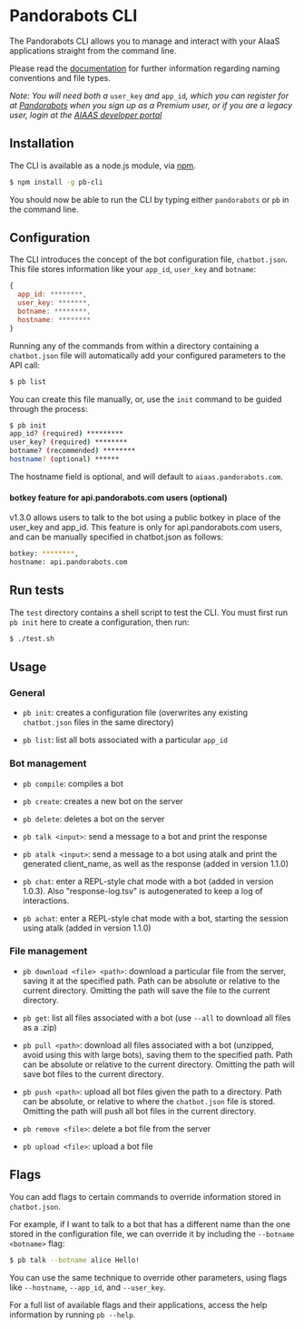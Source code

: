 # Pandorabots CLI

The Pandorabots CLI allows you to manage and interact with your AIaaS applications straight from the command line.

Please read the [documentation](http://www.pandorabots.com/docs) for further information regarding naming conventions and file types.

*Note: You will need both a* `user_key` *and* `app_id`*, which you can register for at [Pandorabots](https://www.pandorabots.com) when you sign up as a Premium user, or if you are a legacy user, login at the [AIAAS developer portal](https://developer.pandorabots.com/)*

## Installation

The CLI is available as a node.js module, via [npm](http://www.npmjs.org).

```bash
$ npm install -g pb-cli
```

You should now be able to run the CLI by typing either `pandorabots` or `pb` in the command line.

## Configuration

The CLI introduces the concept of the bot configuration file, `chatbot.json`. This file stores information like your `app_id`, `user_key` and `botname`:

```js
{
  app_id: ********,
  user_key: *******,
  botname: ********,
  hostname: ********
}
```

Running any of the commands from within a directory containing a `chatbot.json` file will automatically add your configured parameters to the API call:

```bash
$ pb list
```

You can create this file manually, or, use the `init` command to be guided through the process:

```bash
$ pb init
app_id? (required) *********
user_key? (required) ********
botname? (recommended) ********
hostname? (optional) ******
```

The hostname field is optional, and will default to `aiaas.pandorabots.com`.

#### botkey feature for api.pandorabots.com users (optional)
v1.3.0 allows users to talk to the bot using a public botkey in place of the user_key and app_id. 
This feature is only for api.pandorabots.com users, and can be manually specified in chatbot.json as follows:

```bash
botkey: ********,
hostname: api.pandorabots.com
```

## Run tests

The `test` directory contains a shell script to test the CLI. You must first run `pb init` here to create a configuration, then run:

```bash
$ ./test.sh
```

## Usage

### General

- `pb init`: creates a configuration file (overwrites any existing `chatbot.json` files in the same directory)

- `pb list`: list all bots associated with a particular `app_id`

### Bot management

- `pb compile`: compiles a bot

- `pb create`: creates a new bot on the server

- `pb delete`: deletes a bot on the server

- `pb talk <input>`: send a message to a bot and print the response

- `pb atalk <input>`: send a message to a bot using atalk and print the generated client_name, as well as the response (added in version 1.1.0)

- `pb chat`: enter a REPL-style chat mode with a bot (added in version 1.0.3). Also "response-log.tsv" is autogenerated to keep a log of interactions.

- `pb achat`: enter a REPL-style chat mode with a bot, starting the session using atalk (added in version 1.1.0)

### File management

- `pb download <file> <path>`: download a particular file from the server, saving it at the specified path. Path can be absolute or relative to the current directory. Omitting the path will save the file to the current directory.

- `pb get`: list all files associated with a bot (use `--all` to download all files as a .zip)

- `pb pull <path>`: download all files associated with a bot (unzipped, avoid using this with large bots), saving them to the specified path. Path can be absolute or relative to the current directory. Omitting the path will save bot files to the current directory.

- `pb push <path>`: upload all bot files given the path to a directory. Path can be absolute, or relative to where the `chatbot.json` file is stored. Omitting the path will push all bot files in the current directory.

- `pb remove <file>`: delete a bot file from the server

- `pb upload <file>`: upload a bot file


## Flags

You can add flags to certain commands to override information stored in `chatbot.json`.

For example, if I want to talk to a bot that has a different name than the one stored in the configuration file, we can override it by including the `--botname <botname>` flag:

```bash
$ pb talk --botname alice Hello!
```

You can use the same technique to override other parameters, using flags like `--hostname`, `--app_id`, and `--user_key`.

For a full list of available flags and their applications, access the help information by running `pb --help`.

